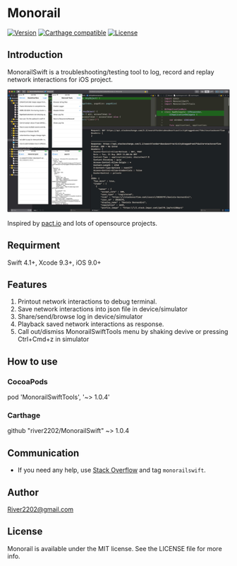 # Monorail

[![Version](https://img.shields.io/cocoapods/v/MonorailSwift.svg?style=flat)](https://cocoapods.org/pods/MonorailSwift)
[![Carthage compatible](https://img.shields.io/badge/Carthage-compatible-4BC51D.svg?style=flat)](https://github.com/Carthage/Carthage)
[![License](https://img.shields.io/badge/license-MIT-blue.svg?style=flat)](https://cocoapods.org/pods/MonorailSwift)


## Introduction

MonorailSwift is a troubleshooting/testing tool to log, record and replay network interactions for iOS project.

![MonorailSwiftTools screenshot](Screenshot/MonorailSwiftTools.jpg)



Inspired by [pact.io](http://pact.io) and lots of opensource projects.

## Requirment
Swift 4.1+, Xcode 9.3+, iOS 9.0+


## Features

1. Printout network interactions to debug terminal.
2. Save network interactions into json file in device/simulator
3. Share/send/browse log in device/simulator
4. Playback saved network interactions as response.  
5. Call out/dismiss MonorailSwiftTools menu by shaking devive or pressing Ctrl+Cmd+z in simulator

## How to use

### CocoaPods

pod 'MonorailSwiftTools', '~> 1.0.4'

### Carthage

github "river2202/MonorailSwift" ~> 1.0.4

## Communication
- If you need any help, use [Stack Overflow](https://stackoverflow.com/questions/tagged/monorailswift) and tag `monorailswift`.

## Author

River2202@gmail.com

## License

Monorail is available under the MIT license. See the LICENSE file for more info.
